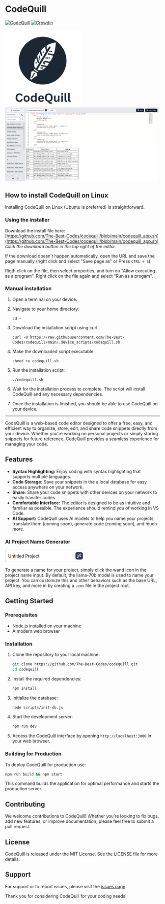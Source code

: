 # CodeQuill

[![CodeQuill](https://img.shields.io/badge/CodeQuill-Code%20Editor%20and%20Storage-blue)](https://github.com/codingwithkid/codequill)
[![Crowdin](https://badges.crowdin.net/codequill/localized.svg)](https://crowdin.com/project/codequill)

<!-- [![Logo](app/favicon.ico)](https://github.com/The-Best-Codes/codequill) -->

<img src=".assets/codequill_main_logo.png" width="250" alt="logo" for="cover" />

<img src=".assets/screenshot1.png" width="500" alt="screenshot">

## How to install CodeQuill on Linux

Installing CodeQuill on Linux (Ubuntu is preferred) is straightforward.

### Using the installer

Download the install file here:<br>
[https://github.com/The-Best-Codes/codequill/blob/main/codequill_app.sh](https://github.com/The-Best-Codes/codequill/blob/main/codequill_app.sh)<br>
_Click the download button in the top right of the editor._

If the download doesn't happen automatically, open the URL and save the page manually (right click and select "Save page as" or Press `CTRL + S`).

Rigth click on the file, then select properties, and turn on "Allow executing as a program". Right click on the file again and select "Run as a progam".

### Manual installation

1. Open a terminal on your device.

2. Navigate to your home directory:

   ```
   cd ~
   ```

3. Download the installation script using curl:

   ```
   curl -O https://raw.githubusercontent.com/The-Best-Codes/codequill/main/.device_scripts/codequill.sh
   ```

4. Make the downloaded script executable:

   ```
   chmod +x codequill.sh
   ```

5. Run the installation script:

   ```
   ./codequill.sh
   ```

6. Wait for the installation process to complete. The script will install CodeQuill and any necessary dependencies.

7. Once the installation is finished, you should be able to use CodeQuill on your device.

---

CodeQuill is a web-based code editor designed to offer a free, easy, and efficient way to organize, store, edit, and share code snippets directly from your device. Whether you're working on personal projects or simply storing snippets for future reference, CodeQuill provides a seamless experience for managing your code.

## Features

- **Syntax Highlighting:** Enjoy coding with syntax highlighting that supports multiple languages.
- **Code Storage:** Save your snippets in the a local database for easy access anywhere on your network.
- **Share**: Share your code snippets with other devices on your network to easily transfer codes.
- **Comfortable Interface:** The editor is designed to be as intuitive and familiar as possible. The experience should remind you of working in VS Code.
- **AI Support:** CodeQuill uses AI models to help you name your projects, translate them (coming soon), generate code (coming soon), and much more.

### AI Project Name Generator

![AI Project Name Generator](.assets/ai_name_generator.png)

To generate a name for your project, simply click the wand icon in the project name input. By default, the llama-70b model is used to name your project. You can customize this and other behaviors such as the base URL, API key, and more in by creating a `.env` file in the project root.

## Getting Started

### Prerequisites

- Node.js installed on your machine
- A modern web browser

### Installation

1. Clone the repository to your local machine:

   ```bash
   git clone https://github.com/The-Best-Codes/codequill.git
   cd codequill
   ```

2. Install the required dependencies:

   ```bash
   npm install
   ```

3. Initialize the database:

   ```bash
   node scripts/init-db.js
   ```

4. Start the development server:

   ```bash
   npm run dev
   ```

5. Access the CodeQuill interface by opening `http://localhost:3000` in your web browser.

### Building for Production

To deploy CodeQuill for production use:

```bash
npm run build && npm start
```

This command builds the application for optimal performance and starts the production server.

## Contributing

We welcome contributions to CodeQuill! Whether you're looking to fix bugs, add new features, or improve documentation, please feel free to submit a pull request.

## License

CodeQuill is released under the MIT License. See the LICENSE file for more details.

## Support

For support or to report issues, please visit the [issues page](https://github.com/The-Best-Codes/codequill/issues).

Thank you for considering CodeQuill for your coding needs!

